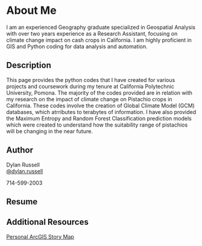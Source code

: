 # About Me

I am an experienced Geography graduate specialized in Geospatial Analysis with over two years experience as a Research
Assistant, focusing on climate change impact on cash crops in California. I am highly proficient in GIS and Python coding for data
analysis and automation.

## Description

This page provides the python codes that I have created for various projects and coursework during my tenure at California Polytechnic 
University, Pomona. The majority of the codes provided are in relation with my research on the impact of climate change on Pistachio 
crops in California. These codes involve the creation of Global Climate Model (GCM) databases, which atrributes to terabytes of information.
I have also provided the Maximum Entropy and Random Forest Classification prediction models which were created to understand how the 
suitability range of pistachios will be changing in the near future.

## Author

Dylan Russell  
[@dylan.russell](@dylan.russell046@gmail.com)

714-599-2003

## Resume

## Additional Resources
[Personal ArcGIS Story Map](https://arcg.is/001P8a)
